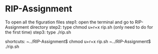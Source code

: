 # RIP-Assignment
To open all the figuration files
step1: open the terminal and go to RIP-Assignment directory
step2: type chmod u+r+x rip.sh (only need to do for the first time)
step3: type ./rip.sh

shortcuts:
~../RIP-Assignment$ chmod u+r+x rip.sh
~../RIP-Assignment$ ./rip.sh



